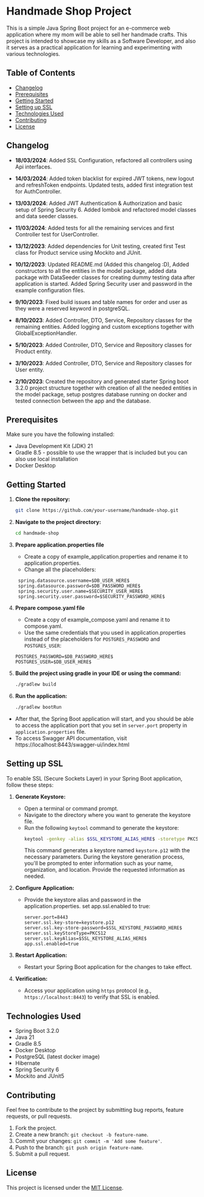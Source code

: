 # Handmade Shop Project

This is a simple Java Spring Boot project for an e-commerce web application where my mom will be able to sell her handmade crafts. 
This project is intended to showcase my skills as a Software Developer, and also it serves as a practical application for learning and experimenting with various technologies.

## Table of Contents

- [Changelog](#changelog)
- [Prerequisites](#prerequisites)
- [Getting Started](#getting-started)
- [Setting up SSL](#setting-up-ssl)
- [Technologies Used](#technologies-used)
- [Contributing](#contributing)
- [License](#license)

## Changelog
- **18/03/2024**:
Added SSL Configuration, refactored all controllers using Api interfaces.

- **14/03/2024**:
Added token blacklist for expired JWT tokens, new logout and refreshToken endpoints. Updated tests, added first integration test for AuthController.

- **13/03/2024**:
Added JWT Authentication & Authorization and basic setup of Spring Security 6. Added lombok and refactored model classes and data seeder classes.

- **11/03/2024**:
Added tests for all the remaining services and first Controller test for UserController.

- **13/12/2023**:
Added dependencies for Unit testing, created first Test class for Product service using Mockito and JUnit.

- **10/12/2023**:
Updated README.md (Added this changelog :D), Added constructors to all the entities in the model package, added data package with DataSeeder classes for creating dummy testing data after application is started. Added Spring Security user and password in the example configuration files.

- **9/10/2023**:
Fixed build issues and table names for order and user as they were a reserved keyword in postgreSQL.

- **8/10/2023**:
Added Controller, DTO, Service, Repository classes for the remaining entities. Added logging and custom exceptions together with GlobalExceptionHandler.

- **5/10/2023**:
Added Controller, DTO, Service and Repository classes for Product entity.

- **3/10/2023**:
Added Controller, DTO, Service and Repository classes for User entity.

- **2/10/2023**:
Created the repository and generated starter Spring boot 3.2.0 project structure together with creation of all the needed entities in the model package, setup postgres database running on docker and tested connection between the app and the database.

## Prerequisites

Make sure you have the following installed:

- Java Development Kit (JDK) 21
- Gradle 8.5 - possible to use the wrapper that is included but you can also use local installation
- Docker Desktop

## Getting Started

1. **Clone the repository:**
   ```bash
   git clone https://github.com/your-username/handmade-shop.git
   ```
   
2. **Navigate to the project directory:**
    ```bash
    cd handmade-shop
    ```
   
3. **Prepare application.properties file**
   - Create a copy of example_application.properties and rename it to application.properties.
   - Change all the placeholders:
   ```properties
    spring.datasource.username=$DB_USER_HERE$
    spring.datasource.password=$DB_PASSWORD_HERE$
    spring.security.user.name=$SECURITY_USER_HERE$
    spring.security.user.password=$SECURITY_PASSWORD_HERE$
    ```

4. **Prepare compose.yaml file**
    - Create a copy of example_compose.yaml and rename it to compose.yaml.
    - Use the same credentials that you used in application.properties instead of the placeholders for `POSTGRES_PASSWORD` and `POSTGRES_USER`:
    ```properties
    POSTGRES_PASSWORD=$DB_PASSWORD_HERE$
    POSTGRES_USER=$DB_USER_HERE$
    ```
   
5. **Build the project using gradle in your IDE or using the command:**
    ```bash
    ./gradlew build
    ```

6. **Run the application:**
   ```bash
   ./gradlew bootRun
   ```

- After that, the Spring Boot application will start, and you should be able to access the application port that you set in `server.port` property in `application.properties` file.
- To access Swagger API documentation, visit https://localhost:8443/swagger-ui/index.html


## Setting up SSL

To enable SSL (Secure Sockets Layer) in your Spring Boot application, follow these steps:

1. **Generate Keystore:**
   - Open a terminal or command prompt.
   - Navigate to the directory where you want to generate the keystore file.
   - Run the following `keytool` command to generate the keystore:
     ```bash
     keytool -genkey -alias $SSL_KEYSTORE_ALIAS_HERE$ -storetype PKCS12 -keyalg RSA -keysize 2048 -keystore keystore.p12 -validity 3650
     ```
     This command generates a keystore named `keystore.p12` with the necessary parameters.
     During the keystore generation process, you'll be prompted to enter information such as your name, organization, and location.
     Provide the requested information as needed.

2. **Configure Application:**
   - Provide the keystore alias and password in the application.properties. set app.ssl.enabled to true:
     ```properties
     server.port=8443
     server.ssl.key-store=keystore.p12
     server.ssl.key-store-password=$SSL_KEYSTORE_PASSWORD_HERE$
     server.ssl.keyStoreType=PKCS12
     server.ssl.keyAlias=$SSL_KEYSTORE_ALIAS_HERE$
     app.ssl.enabled=true
     ```

3. **Restart Application:**
   - Restart your Spring Boot application for the changes to take effect.

4. **Verification:**
   - Access your application using `https` protocol (e.g., `https://localhost:8443`) to verify that SSL is enabled.

## Technologies Used

- Spring Boot 3.2.0
- Java 21
- Gradle 8.5
- Docker Desktop
- PostgreSQL (latest docker image)
- Hibernate
- Spring Security 6
- Mockito and JUnit5

## Contributing

Feel free to contribute to the project by submitting bug reports, feature requests, or pull requests.

1. Fork the project.
2. Create a new branch: `git checkout -b feature-name`.
3. Commit your changes: `git commit -m 'Add some feature'`.
4. Push to the branch: `git push origin feature-name`.
5. Submit a pull request.

## License

This project is licensed under the [MIT License](LICENSE).
